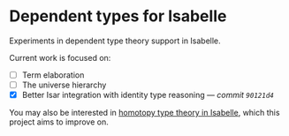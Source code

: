 # Dependent types for Isabelle

Experiments in dependent type theory support in Isabelle.

Current work is focused on:

- [ ] Term elaboration
- [ ] The universe hierarchy
- [x] Better Isar integration with identity type reasoning — *commit `90121d4`*

You may also be interested in [homotopy type theory in Isabelle](https://github.com/jaycech3n/Isabelle-HoTT), which this project aims to improve on.
